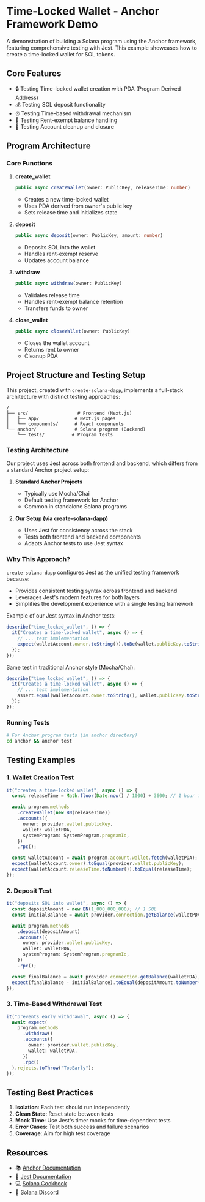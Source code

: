 # Time-Locked Wallet - Anchor Framework Demo

A demonstration of building a Solana program using the Anchor framework, featuring comprehensive testing with Jest. This example showcases how to create a time-locked wallet for SOL tokens.

## Core Features

- 🔒 Testing Time-locked wallet creation with PDA (Program Derived Address)
- 💰 Testing SOL deposit functionality
- ⏰ Testing Time-based withdrawal mechanism
- 🏦 Testing Rent-exempt balance handling
- 🧹 Testing Account cleanup and closure

## Program Architecture

### Core Functions

1. **create_wallet**

   ```typescript
   public async createWallet(owner: PublicKey, releaseTime: number)
   ```

   - Creates a new time-locked wallet
   - Uses PDA derived from owner's public key
   - Sets release time and initializes state

2. **deposit**

   ```typescript
   public async deposit(owner: PublicKey, amount: number)
   ```

   - Deposits SOL into the wallet
   - Handles rent-exempt reserve
   - Updates account balance

3. **withdraw**

   ```typescript
   public async withdraw(owner: PublicKey)
   ```

   - Validates release time
   - Handles rent-exempt balance retention
   - Transfers funds to owner

4. **close_wallet**
   ```typescript
   public async closeWallet(owner: PublicKey)
   ```
   - Closes the wallet account
   - Returns rent to owner
   - Cleanup PDA

## Project Structure and Testing Setup

This project, created with `create-solana-dapp`, implements a full-stack architecture with distinct testing approaches:

```
/
├── src/                  # Frontend (Next.js)
│   ├── app/             # Next.js pages
│   └── components/      # React components
└── anchor/              # Solana program (Backend)
    └── tests/          # Program tests
```

### Testing Architecture

Our project uses Jest across both frontend and backend, which differs from a standard Anchor project setup:

1. **Standard Anchor Projects**

   - Typically use Mocha/Chai
   - Default testing framework for Anchor
   - Common in standalone Solana programs

2. **Our Setup (via create-solana-dapp)**
   - Uses Jest for consistency across the stack
   - Tests both frontend and backend components
   - Adapts Anchor tests to use Jest syntax

### Why This Approach?

`create-solana-dapp` configures Jest as the unified testing framework because:

- Provides consistent testing syntax across frontend and backend
- Leverages Jest's modern features for both layers
- Simplifies the development experience with a single testing framework

Example of our Jest syntax in Anchor tests:

```typescript
describe("time_locked_wallet", () => {
  it("Creates a time-locked wallet", async () => {
    // ... test implementation
    expect(walletAccount.owner.toString()).toBe(wallet.publicKey.toString());
  });
});
```

Same test in traditional Anchor style (Mocha/Chai):

```typescript
describe("time_locked_wallet", () => {
  it("Creates a time-locked wallet", async () => {
    // ... test implementation
    assert.equal(walletAccount.owner.toString(), wallet.publicKey.toString());
  });
});
```

### Running Tests

```bash
# For Anchor program tests (in anchor directory)
cd anchor && anchor test
```

## Testing Examples

### 1. Wallet Creation Test

```typescript
it("creates a time-locked wallet", async () => {
  const releaseTime = Math.floor(Date.now() / 1000) + 3600; // 1 hour from now

  await program.methods
    .createWallet(new BN(releaseTime))
    .accounts({
      owner: provider.wallet.publicKey,
      wallet: walletPDA,
      systemProgram: SystemProgram.programId,
    })
    .rpc();

  const walletAccount = await program.account.wallet.fetch(walletPDA);
  expect(walletAccount.owner).toEqual(provider.wallet.publicKey);
  expect(walletAccount.releaseTime.toNumber()).toEqual(releaseTime);
});
```

### 2. Deposit Test

```typescript
it("deposits SOL into wallet", async () => {
  const depositAmount = new BN(1_000_000_000); // 1 SOL
  const initialBalance = await provider.connection.getBalance(walletPDA);

  await program.methods
    .deposit(depositAmount)
    .accounts({
      owner: provider.wallet.publicKey,
      wallet: walletPDA,
      systemProgram: SystemProgram.programId,
    })
    .rpc();

  const finalBalance = await provider.connection.getBalance(walletPDA);
  expect(finalBalance - initialBalance).toEqual(depositAmount.toNumber());
});
```

### 3. Time-Based Withdrawal Test

```typescript
it("prevents early withdrawal", async () => {
  await expect(
    program.methods
      .withdraw()
      .accounts({
        owner: provider.wallet.publicKey,
        wallet: walletPDA,
      })
      .rpc()
  ).rejects.toThrow("TooEarly");
});
```

## Testing Best Practices

1. **Isolation**: Each test should run independently
2. **Clean State**: Reset state between tests
3. **Mock Time**: Use Jest's timer mocks for time-dependent tests
4. **Error Cases**: Test both success and failure scenarios
5. **Coverage**: Aim for high test coverage

## Resources

- 📚 [Anchor Documentation](https://www.anchor-lang.com/)
- 🧪 [Jest Documentation](https://jestjs.io/)
- 💻 [Solana Cookbook](https://solanacookbook.com)
- 🤝 [Solana Discord](https://discord.com/invite/solana)
